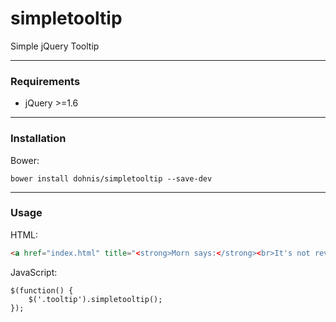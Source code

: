 # simpletooltip
Simple jQuery Tooltip

***

### Requirements

* jQuery >=1.6

***

### Installation

Bower:

```
bower install dohnis/simpletooltip --save-dev
```

***

### Usage

HTML:

```html
<a href="index.html" title="<strong>Morn says:</strong><br>It's not revolutionary but a tiny little helper!" class="tooltip">What says Morn?</a>
```

JavaScript:

```javacript
$(function() {
    $('.tooltip').simpletooltip();
});
```